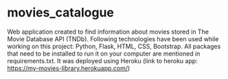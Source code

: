 # movies_catalogue
Web application created to find information about movies stored in The Movie Database API (TNDb).
Following technologies have been used while working on this project: Python, Flask, HTML, CSS, Bootstrap.
All packages that need to be installed to run it on your computer are mentioned in requirements.txt.
It was deployed using Heroku (link to heroku app: https://my-movies-library.herokuapp.com/)
